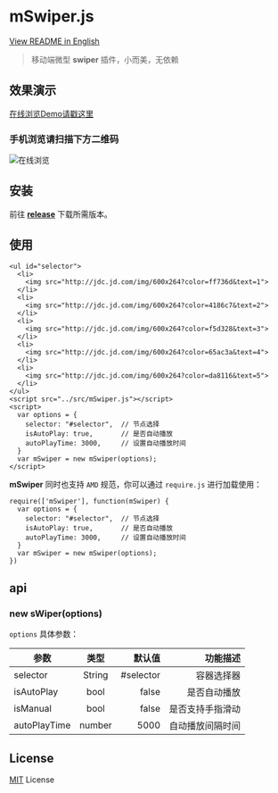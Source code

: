 # mSwiper.js

[View README in English](https://github.com/JohnsenZhou/vue-mobile-starter/blob/master/README_en.md)

> 移动端微型 **swiper** 插件，小而美，无依赖

## 效果演示
[在线浏览Demo请戳这里](https://johnsenzhou.github.io/mSwiper.js/)
### 手机浏览请扫描下方二维码
![在线浏览](https://raw.githubusercontent.com/JohnsenZhou/NodeApp-Deploy/img/swiper.png)


## 安装
前往 **[release](https://github.com/JohnsenZhou/mSwiper.js/releases)** 下载所需版本。

## 使用

```
<ul id="selector">
  <li>
    <img src="http://jdc.jd.com/img/600x264?color=ff736d&text=1">
  </li>
  <li>
    <img src="http://jdc.jd.com/img/600x264?color=4186c7&text=2">
  </li>
  <li>
    <img src="http://jdc.jd.com/img/600x264?color=f5d328&text=3">
  </li>
  <li>
    <img src="http://jdc.jd.com/img/600x264?color=65ac3a&text=4">
  </li>
  <li>
    <img src="http://jdc.jd.com/img/600x264?color=da8116&text=5">
  </li>
</ul>
<script src="../src/mSwiper.js"></script>
<script>
  var options = {
    selector: "#selector",  // 节点选择
    isAutoPlay: true,       // 是否自动播放
    autoPlayTime: 3000,     // 设置自动播放时间
  }
  var mSwiper = new mSwiper(options);
</script>
```
**mSwiper** 同时也支持 ``AMD`` 规范，你可以通过 ``require.js`` 进行加载使用：

```
require(['mSwiper'], function(mSwiper) {
  var options = {
    selector: "#selector",  // 节点选择
    isAutoPlay: true,       // 是否自动播放
    autoPlayTime: 3000,     // 设置自动播放时间
  }
  var mSwiper = new mSwiper(options);
})
```

## api

### new sWiper(options)

``options`` 具体参数：

| 参数        | 类型           | 默认值  | 功能描述  |
| ------------- |:-------------:| -----:| -----:|
| selector      | String | #selector | 容器选择器  |
| isAutoPlay      | bool      |   false| 是否自动播放  |
| isManual | bool      |    false | 是否支持手指滑动  |
| autoPlayTime | number      |    5000 | 自动播放间隔时间  |

## License

[MIT](https://github.com/JohnsenZhou/mSwiper.js/blob/master/LICENSE) License
